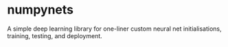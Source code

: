 # numpynets
A simple deep learning library for one-liner custom neural net initialisations, training, testing, and deployment.
